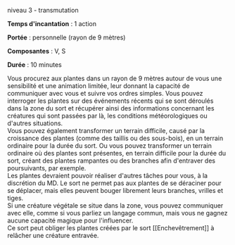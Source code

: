niveau 3 - transmutation

**Temps d'incantation** : 1 action

**Portée** : personnelle (rayon de 9 mètres)

**Composantes** : V, S

**Durée** : 10 minutes

Vous procurez aux plantes dans un rayon de 9 mètres autour de vous une sensibilité et une animation limitée, leur donnant la capacité de communiquer avec vous et suivre vos ordres simples. Vous pouvez interroger les plantes sur des événements récents qui se sont déroulés dans la zone du sort et récupérer ainsi des informations concernant les créatures qui sont passées par là, les conditions météorologiques ou d'autres situations.  
Vous pouvez également transformer un terrain difficile, causé par la croissance des plantes (comme des taillis ou des sous-bois), en un terrain ordinaire pour la durée du sort. Ou vous pouvez transformer un terrain ordinaire où des plantes sont présentes, en terrain difficile pour la durée du sort, créant des plantes rampantes ou des branches afin d'entraver des poursuivants, par exemple.  
Les plantes devraient pouvoir réaliser d'autres tâches pour vous, à la discrétion du MD. Le sort ne permet pas aux plantes de se déraciner pour se déplacer, mais elles peuvent bouger librement leurs branches, vrilles et tiges.  
Si une créature végétale se situe dans la zone, vous pouvez communiquer avec elle, comme si vous parliez un langage commun, mais vous ne gagnez aucune capacité magique pour l'influencer.  
Ce sort peut obliger les plantes créées par le sort [[Enchevêtrement]] à relâcher une créature entravée.
